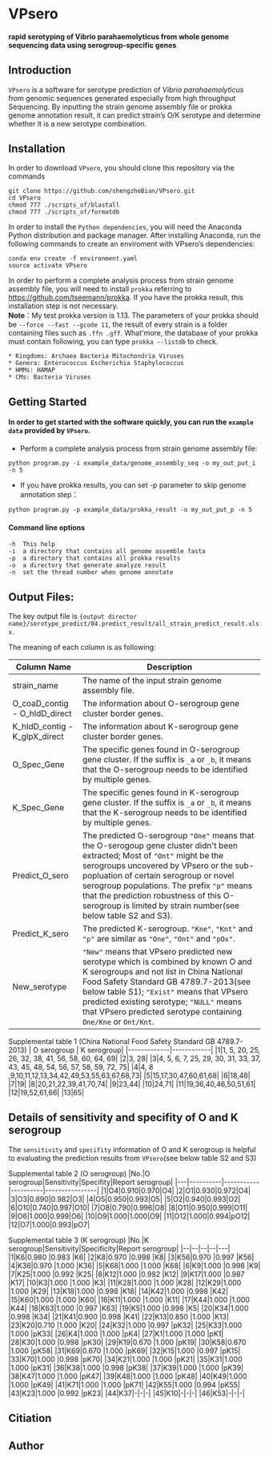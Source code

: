 # VPsero
#### rapid serotyping of  Vibrio parahaemolyticus from whole genome sequencing data using serogroup-specific genes

## Introduction

`VPsero` is a software for serotype prediction of *Vibrio parahaemolyticus* from genomic sequences generated especially from high throughput Sequencing. 
By inputting the strain genome assembly file or prokka genome annotation result, 
it can predict strain’s O/K serotype and determine whether it is a new serotype combination.

## Installation

In order to download `VPsero`, you should clone this repository via the commands

```
git clone https://github.com/shengzheBian/VPsero.git
cd VPsero
chmod 777 ./scripts_of/blastall
chmod 777 ./scripts_of/formatdb
```
In order to install the `Python dependencies`, 
you will need the Anaconda Python distribution and package manager. After installing Anaconda, run the following commands to create an
enviroment with VPsero’s dependencies:

```
conda env create -f environment.yaml
source activate VPsero
```

In order to perform a complete analysis process from strain genome assembly file,
you will need to install `prokka` referring to https://github.com/tseemann/prokka. If you have the prokka result, this installation step is not necessary.  
**Note**：My test prokka version is 1.13. The parameters of your prokka should be `--force --fast --gcode 11`, the result of every strain is a folder containing files such as `.ffn .gff`. What'more, the database of your prokka must contain following, you can type `prokka --listdb` to check.
```
* Kingdoms: Archaea Bacteria Mitochondria Viruses
* Genera: Enterococcus Escherichia Staphylococcus
* HMMs: HAMAP
* CMs: Bacteria Viruses
```
## Getting Started
#### In order to get started with the software quickly, you can run the `example data` provided by `VPsero`.

* Perform a complete analysis process from strain genome assembly file:
```
python program.py -i example_data/genome_assembly_seq -o my_out_put_i  -n 5
```
* If you have prokka results, you can set -p parameter to skip genome annotation step：  
```
python program.py -p example_data/prokka_result -o my_out_put_p -n 5
```

#### Command line options
```
-h  This help
-i  a directory that contains all genome assemble fasta
-p  a directory that contains all prokka results
-o  a directory that generate analyze result
-n  set the thread number when genome annotate
```

## Output Files:
The key output file is `{output director name}/serotype_predict/04.predict_result/all_strain_predict_result.xlsx`.

The meaning of each column is as following:

| Column Name | Description |
| --------- | ----------- |
| strain_name | The name of the input strain genome assembly file. |
| O_coaD_contig - O_hldD_direct | The information about O-serogroup gene cluster border genes. |
| K_hldD_contig - K_glpX_direct | The information about K-serogroup gene cluster border genes. |
| O_Spec_Gene | The specific genes found in O-serogroup gene cluster. If the suffix is `_a` or `_b`, it means that the O-serogroup needs to be identified by multiple genes. |
| K_Spec_Gene | The specific genes found in K-serogroup gene cluster. If the suffix is `_a` or `_b`, it means that the K-serogroup needs to be identified by multiple genes. |
| Predict_O_sero | The predicted O-serogroup `"One"` means that the O-serogoup gene cluster didn't been extracted; Most of `"Ont"` might be the serogroups uncovered by VPsero or the sub-popluation of certain serogroup or novel serogroup populations. The prefix `"p"` means that the prediction robustness of this O-serogroup is limited by strain number(see below table S2 and S3). |
| Predict_K_sero | The predicted K-serogroup. `"Kne"`, `"Knt"` and `"p"` are similar as `"One"`, `"Ont"` and `"pOx"`. |
| New_serotype | `"New"` means that VPsero predicted new serotype which is combined by known O and K serogroups and not list in China National Food Safety Standard GB 4789.7-2013(see below table S1); `"Exist"` means that VPsero predicted existing serotype; `"NULL"` means that VPsero predicted serotype containing `One/Kne` or `Ont/Knt`. |

  
Supplemental table 1 (China National Food Safety Standard GB 4789.7-2013)
| O serogroup | K serogroup|
|-------------|------------|
|1|1, 5, 20, 25, 26, 32, 38, 41, 56, 58, 60, 64, 69|
|2|3, 28|
|3|4, 5, 6, 7, 25, 29, 30, 31, 33, 37, 43, 45, 48, 54, 56, 57, 58, 59, 72, 75|
|4|4, 8 ,9,10,11,12,13,34,42,49,53,55,63,67,68,73|
|5|15,17,30,47,60,61,68|
|6|18,46|
|7|19|
|8|20,21,22,39,41,70,74|
|9|23,44|
|10|24,71|
|11|19,36,40,46,50,51,61|
|12|19,52,61,66|
|13|65|


## Details of sensitivity and specifity of O and K serogroup
The `sensitivity` and `specifity` information of O and K serogroup is helpful to evaluating the prediction results from `VPsero`(see below table S2 and S3)


Supplemental table 2 (O serogroup)
|No.|O serogroup|Sensitivity|Specifity|Report serogroup|
|---|----------|-----------|----------|----------------|
|1|O4|0.910|0.970|O4|
|2|O1|0.930|0.972|O4|
|3|O3|0.890|0.982|O3|
|4|O5|0.950|0.993|O5|
|5|O2|0.940|0.993|O2|
|6|O10|0.740|0.997|O10|
|7|O8|0.790|0.996|O8|
|8|O11|0.950|0.999|O11|
|9|O6|1.000|0.999|O6|
|10|O9|1.000|1.000|O9|
|11|O12|1.000|0.994|pO12|
|12|O7|1.000|0.993|pO7|
  
Supplemental table 3 (K serogroup)
|No.|K serogroup|Sensitivity|Specificity|Report serogroup|
|--|--|--|--|---|
|1|K6|0.980 |0.983 |K6|
|2|K8|0.970 |0.998 |K8|
|3|K56|0.970 |0.997 |K56|
|4|K36|0.970 |1.000 |K36|
|5|K68|1.000 |1.000 |K68|
|6|K9|1.000 |0.998 |K9|
|7|K25|1.000 |0.992 |K25|
|8|K12|1.000 |0.982 |K12|
|9|K17|1.000 |0.987 |K17|
|10|K3|1.000 |1.000 |K3|
|11|K28|1.000 |1.000 |K28|
|12|K29|1.000 |1.000 |K29|
|13|K18|1.000 |0.998 |K18|
|14|K42|1.000 |0.998 |K42|
|15|K60|1.000 |1.000 |K60|
|16|K11|1.000 |1.000 |K11|
|17|K44|1.000 |1.000 |K44|
|18|K63|1.000 |0.997 |K63|
|19|K5|1.000 |0.998 |K5|
|20|K34|1.000 |0.998 |K34|
|21|K41|0.900 |0.998 |K41|
|22|K13|0.850 |1.000 |K13|
|23|K20|0.710 |1.000 |K20|
|24|K32|1.000 |0.997 |pK32|
|25|K33|1.000 |1.000 |pK33|
|26|K4|1.000 |1.000 |pK4|
|27|K1|1.000 |1.000 |pK1|
|28|K30|1.000 |0.998 |pK30|
|29|K19|0.670 |1.000 |pK19|
|30|K58|0.670 |1.000 |pK58|
|31|K69|0.670 |1.000 |pK69|
|32|K15|1.000 |0.997 |pK15|
|33|K70|1.000 |0.998 |pK70|
|34|K21|1.000 |1.000 |pK21|
|35|K31|1.000 |1.000 |pK31|
|36|K38|1.000 |0.998 |pK38|
|37|K39|1.000 |1.000 |pK39|
|38|K47|1.000 |1.000 |pK47|
|39|K48|1.000 |1.000 |pK48|
|40|K49|1.000 |1.000 |pK49|
|41|K71|1.000 |1.000 |pK71|
|42|K55|1.000 |0.994 |pK55|
|43|K23|1.000 |0.992 |pK23|
|44|K37|-|-|-|
|45|K10|-|-|-|
|46|K53|-|-|-|
## Citiation

## Author
